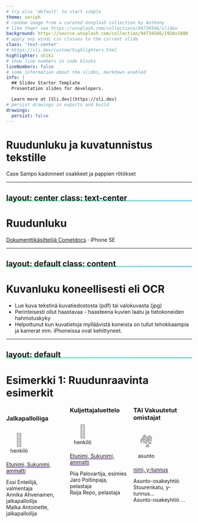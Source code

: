 ```yaml
---
# try also 'default' to start simple
theme: seriph
# random image from a curated Unsplash collection by Anthony
# like them? see https://unsplash.com/collections/94734566/slidev
background: https://source.unsplash.com/collection/94734566/1920x1080
# apply any windi css classes to the current slide
class: 'text-center'
# https://sli.dev/custom/highlighters.html
highlighter: shiki
# show line numbers in code blocks
lineNumbers: false
# some information about the slides, markdown enabled
info: |
  ## Slidev Starter Template
  Presentation slides for developers.

  Learn more at [Sli.dev](https://sli.dev)
# persist drawings in exports and build
drawings:
  persist: false
---
```


# Ruudunluku ja kuvatunnistus tekstille

Case Sampo kadonneet osakkeet ja pappien rötökset

<div class="abs-br m-6 flex gap-2">
  <a href="https://github.com/slidevjs/slidev" target="_blank" alt="GitHub"
    class="text-xl icon-btn opacity-50 !border-none !hover:text-white">
    <carbon-logo-github />
  </a>
</div>

<!--
Olemme esittelemässä ruudunlukusovellusta ja tekstin tunnistamista paperidokumenteista. Matala aloitustaso, paljon esimerkkejä.
-->

---
layout: center
class: text-center
---

# Ruudunluku

[Dokumenttikäsittelijä Cometdocs](cometdocs.com) · iPhone SE

<!--
1. IMPORTANT: Log in to Your Session 20 Minutes Before It Starts for Tech Check.
2. Be as Concrete and Practical as Possible
This is a training conference, and we need you to be as practical as possible. Your colleagues should leave your session having learned how to better investigate a story or use a new tool or technique. Your talk should focus on useful methods and strategies, with practical examples.
Do not use a lot of time talking about your story or yourself.
The biggest complaint we get on attendee surveys is that speakers talked about themselves instead of how they did their work.
Most sessions are 75 minutes long, and most speakers will have 10 to 15 minutes to speak. Your moderator will be in touch to discuss your presentation.
3. Talk About the Methods Used in Your Work:
If talking about a story, explain what kinds of sources you used. How did you find them?
What kind of data or documents did you use? How did you get them?
What was the breakthrough in investigating your story?
Did you work in a team or by yourself? If a team, how did you collaborate?
How did you solve your toughest challenges? How did you deal with security?
How did you produce, present and roll out the story for maximum impact?
What would you recommend to other journalists doing a similar project?
4. Speak Clearly, Use Slides and Media
Many in the audience speak English as a second language, so please speak clearly. Please also note that some sessions are being translated, and it is very important that our interpreters can hear you as clearly as possible. It’s also helpful to illustrate your key points with media such as photos and videos in a PDF, Powerpoint or similar presentation. Do not read your presentation. We prepared some PowerPoint templates which you can download and adapt for your own presentation.
5. Be Aware: Sessions Will Be Recorded and “On the Record”
This is a conference of journalists and what you say may be quoted and tweeted. All sessions except networking ones will be recorded and accessible for attendees on the Pathable platform exclusively for 6 months. After that time, the recordings will be uploaded to GIJN’s YouTube channel and available to the public.
6. Tipsheets & Presentations
It’s very helpful for the audience if you prepare a tipsheet. The most popular tipsheets are those that provide specific details: documents and data to get, websites to use, relevant stories and sources. You can download and use our tipsheet template to create your own.
-->

---
layout: default
class: content
---

# Kuvanluku koneellisesti eli OCR

- Lue kuva tekstinä kuvatiedostosta (pdf) tai valokuvasta (jpg)
- Perinteisesti ollut haastavaa - haasteena kuvien laatu ja tietokoneiden hahmotuskyky
- Helpottunut kun kuvatietoja mylläävistä koneista on tullut tehokkaampia ja kamerat mm. iPhoneissa ovat kehittyneet.

---
layout: default
---

# Esimerkki 1: Ruudunraavinta esimerkit

<div class="container mx-auto">
  <div class="cols">
  <h3>Jalkapalloliiga</h3>
  <div class="grid">
    <a class="item" href="" style="--hue: 200deg"><span class="icon base" id="blur0" aria-hidden="true">📄</span><span class="icon base" aria-hidden="true">📄</span><span class="icon midl" aria-hidden="true" style="background-image: -moz-element(#blur0)">📄</span><span class="icon grey" aria-hidden="true">📄</span>henkilö</a>
  </div>
  <p class="otsake">Etunimi, Sukunimi, ammatti 
  </p><p> Essi Enteilijä, valmentaja <br>
    Annika Ahvenainen, jalkapalloilija <br>
    Malka Antoinette, jalkapalloilija <br>
  </p>
  <h3>Kuljettajaluettelo</h3>
  <div class="grid">
    <a class="item" href="" style="--hue: 0deg"><span class="icon base" id="blur0" aria-hidden="true">🚒</span><span class="icon base" aria-hidden="true">🚒</span><span class="icon midl" aria-hidden="true" style="background-image: -moz-element(#blur0)">🚒</span><span class="icon grey" aria-hidden="true">🚒</span>henkilö</a>
  </div>
  <p class="otsake">Etunimi, Sukunimi, ammatti</p>
  <p>Piia Palovartija, esimies <br>
    Jaro Poltinpaja, pelastaja <br>
    Raija Repo, pelastaja <br>
  </p> 
  <h3>TAI Vakuutetut omistajat</h3>
  <div class="grid">
    <a class="item" href="" style="--hue: 87deg"><span class="icon base" id="blur0" aria-hidden="true">🏘</span><span  class="icon base" aria-hidden="true">🏘</span><span class="icon midl" aria-hidden="true" style="background-image: -moz-element(#blur0)">🏘</span><span class="icon grey" aria-hidden="true">🏘</span>asunto</a>
  </div>
  <p class="otsake">nimi, y-tunnus</p>
  <p>Asunto-osakeyhtiö Stuurenkatu, y-tunnus...<br>
  Asunto-osakeyhtiö ...</p>
  </div>
</div> 

<style>
  .cols {
    max-width: 1100px;
    margin: 20px auto;
    column-count: 3;
    overflow:  auto;
    height:  100%;
  }
  .otsake {
    text-decoration: underline rebeccapurple double;
  }
  .grid a {
    padding: 0.75em 0 0.375em;
    display: grid;
    text-decoration: none;
  }
  
  .item {
    --hl: 0;
    width: 5em;
    color: hsl(var(--hue), calc(var(--hl)*100%), 65%);
    text-align: center;
    text-decoration: none;
    transition: color 0.3s;
  }
  .item:focus {
    outline: none;
  }
  .item:hover, .item:focus {
    --hl: 1 ;
  }

  .icon {
    grid-area: 1/1;
    place-self: center;
    font-size: 2.5em;
  }

  .base {
    z-index: 1;
    transform: translate(calc(var(--hl)*.375em), calc(var(--hl)*-.25em)) rotate(calc(var(--hl)*22.5deg));
    opacity: var(--hl);
    filter: sepia(1) hue-rotate(calc(var(--hue) - 50deg)) saturate(3) blur(var(--r, 0));
    transition: 0.3s;
  }
  .base[id*=blur] {
    --r: 5px;
    position: fixed;
    bottom: 100vh;
  }

  .midl {
    z-index: 2;
    color: transparent;
    backdrop-filter: blur(5px);
    -webkit-mask: linear-gradient(red 0 0) text;
  }
  @supports (background: -moz-element(#hl)) {
    .midl {
      background-color: #fff;
      background-clip: text;
      backdrop-filter: none;
    }
  }

  .grey {
    z-index: 3;
    filter: grayscale(1) opacity(0.35);
  }
    
</style>


---
layout: image-right
image: './SampoPinoScreenshot.jpg'
class: 'content-center'
---
# Case Sampo
- Helsingin Sanomilla on hallussaan iso
nippu paperisia asiakirjoja, joissa on
Sammon osakeyhtiöomistajat vuodelta
1987
- Mutta miten paperille painettu tieto
muuttuu hyödylliseksi hakukoneeksi?


---
layout: default
---
## HS:n hakukoneeksi

HS:n hakukone auttoi löytämään Sammon paperiosaketta omistaneet yhtiöt

<div class="abs-tr m-6 flex gap-2">
  <button class="text-xl icon-btn opacity-50 !border-none !hover:text-white">
    <carbon:edit />
  </button>
  <a class="text-xl icon-btn opacity-50 !border-none !hover:text-white">
    <p>👨‍💻</p>
  </a>
</div>

<style>
h2 {
  background-image: linear-gradient(150deg
    , #84fab0 0%, #8fd3f4 100%);
    background-repeat: no-repeat;
    background-repeat-x: no-repeat;
    background-repeat-y: no-repeat;
    background-size: 100% 0.2em;
    background-position: 0 88%;
}
</style>

---
layout: image
image: './SturenkatuVirallinenLehti.jpg'
---

---